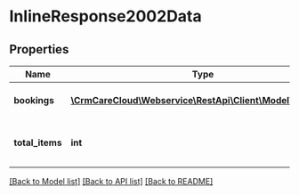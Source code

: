 # InlineResponse2002Data

## Properties
Name | Type | Description | Notes
------------ | ------------- | ------------- | -------------
**bookings** | [**\CrmCareCloud\Webservice\RestApi\Client\Model\Booking[]**](Booking.md) | Collection of bookings. | [optional] 
**total_items** | **int** | The number of all found bookings. | [optional] 

[[Back to Model list]](../../README.md#documentation-for-models) [[Back to API list]](../../README.md#documentation-for-api-endpoints) [[Back to README]](../../README.md)


